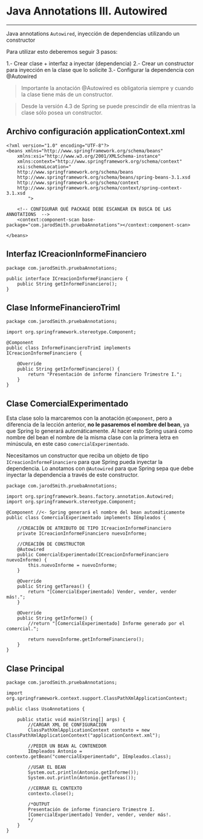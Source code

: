 # Java Annotations III. Autowired

---

Java annotations `Autowired`, inyección de dependencias utilizando un constructor

Para utilizar esto deberemos seguir 3 pasos:

1.- Crear clase + interfaz a inyectar (dependencia)
2.- Crear un constructor para inyección en la clase que lo solicite
3.- Configurar la dependencia con @Autowired

>Importante la anotación @Autowired es obligatoria siempre y cuando la clase tiene más de un constructor.

>Desde la versión 4.3 de Spring se puede prescindir de ella mientras la clase sólo posea un constructor.

## Archivo configuración applicationContext.xml

    <?xml version="1.0" encoding="UTF-8"?>
    <beans xmlns="http://www.springframework.org/schema/beans"
        xmlns:xsi="http://www.w3.org/2001/XMLSchema-instance"
        xmlns:context="http://www.springframework.org/schema/context"
        xsi:schemaLocation="
        http://www.springframework.org/schema/beans   
        http://www.springframework.org/schema/beans/spring-beans-3.1.xsd
        http://www.springframework.org/schema/context 
        http://www.springframework.org/schema/context/spring-context-3.1.xsd
            ">
    
        <!-- CONFIGURAR QUÉ PACKAGE DEBE ESCANEAR EN BUSCA DE LAS ANNOTATIONS  -->
        <context:component-scan base-package="com.jarodSmith.pruebaAnnotations"></context:component-scan>

    </beans>

## Interfaz ICreacionInformeFinanciero

    package com.jarodSmith.pruebaAnnotations;

    public interface ICreacionInformeFinanciero {
        public String getInformeFinanciero();
    }

## Clase InformeFinancieroTrimI

    package com.jarodSmith.pruebaAnnotations;

    import org.springframework.stereotype.Component;

    @Component
    public class InformeFinancieroTrimI implements ICreacionInformeFinanciero {

        @Override
        public String getInformeFinanciero() {
            return "Presentación de informe financiero Trimestre I.";
        }
    }

## Clase ComercialExperimentado

Esta clase solo la marcaremos con la anotación `@Component`, pero a diferencia de la lección anterior, **no le pasaremos el nombre del bean**, ya que Spring lo generará automáticamente.  Al hacer esto Spring usará como nombre del bean el nombre de la misma clase con la primera letra en minúscula, en este caso `comercialExperimentado`.

Necesitamos un constructor que reciba un objeto de tipo `ICreacionInformeFinanciero` para que Spring pueda inyectar la dependencia.  Lo anotamos con `@Autowired` para que Spring sepa que debe inyectar la dependencia a través de este constructor.

    package com.jarodSmith.pruebaAnnotations;

    import org.springframework.beans.factory.annotation.Autowired;
    import org.springframework.stereotype.Component;

    @Component //<- Spring generará el nombre del bean automáticamente
    public class ComercialExperimentado implements IEmpleados {
        
        //CREACIÓN DE ATRIBUTO DE TIPO ICreacionInformeFinanciero
        private ICreacionInformeFinanciero nuevoInforme;
    
        //CREACIÓN DE CONSTRUCTOR
        @Autowired
        public ComercialExperimentado(ICreacionInformeFinanciero nuevoInforme) {
            this.nuevoInforme = nuevoInforme;
        }

        @Override
        public String getTareas() {
            return "[ComercialExperimentado] Vender, vender, vender más!.";
        }

        @Override
        public String getInforme() {
            //return "[ComercialExperimentado] Informe generado por el comercial.";
    
            return nuevoInforme.getInformeFinanciero();
        }
    }

## Clase Principal

    package com.jarodSmith.pruebaAnnotations;

    import org.springframework.context.support.ClassPathXmlApplicationContext;

    public class UsoAnnotations {

        public static void main(String[] args) {
            //CARGAR XML DE CONFIGURACIÓN
            ClassPathXmlApplicationContext contexto = new ClassPathXmlApplicationContext("applicationContext.xml");
    
            //PEDIR UN BEAN AL CONTENEDOR
            IEmpleados Antonio = contexto.getBean("comercialExperimentado", IEmpleados.class);
    
            //USAR EL BEAN
            System.out.println(Antonio.getInforme());
            System.out.println(Antonio.getTareas());
    
            //CERRAR EL CONTEXTO
            contexto.close();
    
            /*OUTPUT
            Presentación de informe financiero Trimestre I.
            [ComercialExperimentado] Vender, vender, vender más!.
            */
        }
    }

## 
